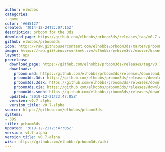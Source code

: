 ```yaml
---
author: elhobbs
categories:
- game
color: '#6d5127'
created: '2014-12-24T22:07:15Z'
description: prboom for the 3ds
download_page: https://github.com/elhobbs/prboom3ds/releases/tag/v0.7-alpha
github: elhobbs/prboom3ds
icon: https://raw.githubusercontent.com/elhobbs/prboom3ds/master/prboom3ds.png
image: https://raw.githubusercontent.com/elhobbs/prboom3ds/master/banner.png
layout: app
prerelease:
  download_page: https://github.com/elhobbs/prboom3ds/releases/tag/v0.7-alpha
  downloads:
    prboom.wad: https://github.com/elhobbs/prboom3ds/releases/download/v0.7-alpha/prboom.wad
    prboom3ds.3ds: https://github.com/elhobbs/prboom3ds/releases/download/v0.7-alpha/prboom3ds.3ds
    prboom3ds.3dsx: https://github.com/elhobbs/prboom3ds/releases/download/v0.7-alpha/prboom3ds.3dsx
    prboom3ds.cia: https://github.com/elhobbs/prboom3ds/releases/download/v0.7-alpha/prboom3ds.cia
    prboom3ds.smdh: https://github.com/elhobbs/prboom3ds/releases/download/v0.7-alpha/prboom3ds.smdh
  updated: '2019-12-21T23:47:05Z'
  version: v0.7-alpha
  version_title: v0.7-alpha
source: https://github.com/elhobbs/prboom3ds
systems:
- 3DS
title: prboom3ds
updated: '2019-12-21T23:47:05Z'
version: v0.7-alpha
version_title: v0.7-alpha
wiki: https://github.com/elhobbs/prboom3ds/wiki
---
```

